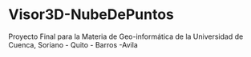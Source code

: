 # Visor3D-NubeDePuntos
Proyecto Final para la Materia de Geo-informática de la Universidad de Cuenca, Soriano - Quito - Barros -Avila
